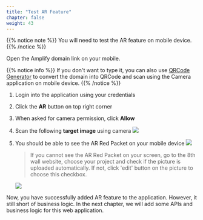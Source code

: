 ```yaml
---
title: "Test AR Feature"
chapter: false
weight: 43
---
```


{{% notice note %}}
You will need to test the AR feature on mobile device.
{{% /notice %}}

Open the Amplify domain link on your mobile.

{{% notice info %}}
If you don't want to type it, you can also use [QRCode Generator](https://www.the-qrcode-generator.com/) to convert the domain into QRCode and scan using the Camera application on mobile device.
{{% /notice %}}

1. Login into the application using your credentials
1. Click the **AR** button on top right corner
1. When asked for camera permission, click **Allow**
1. Scan the following **target image** using camera
![](/images/cola.png?width=30pc)
1. You should be able to see the AR Red Packet on your mobile device
![](/images/introduction/real-ar.jpeg?width=20pc)

   > If you cannot see the AR Red Packet on your screen, go to the 8th wall website, choose your project and check if the picture is uploaded automatically. If not, click 'edit' button on the picture to choose this checkbox.
   
   ![](/images/addAR/loaded-automatically.png) 

Now, you have successfully added AR feature to the application. However, it still short of business logic. In the next chapter, we will add some APIs and business logic for this web application.

